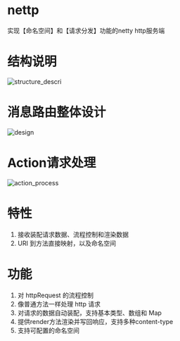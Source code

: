 # nettp
实现【命名空间】和【请求分发】功能的netty http服务端
  
  
# 结构说明
![structure_descri](https://github.com/cyfonly/nettp/blob/master/nettp-server/src/main/resources/pictures/structure_descri.png "structure_descri.png")  
  
  
# 消息路由整体设计  
![design](https://github.com/cyfonly/nettp/blob/master/nettp-server/src/main/resources/pictures/design.png "design.png")
  
  
# Action请求处理
![action_process](https://github.com/cyfonly/nettp/blob/master/nettp-server/src/main/resources/pictures/action_process.png "action_process.png")  

  
# 特性
1. 接收装配请求数据、流程控制和渲染数据
2. URI 到方法直接映射，以及命名空间

  
# 功能
1. 对 httpRequest 的流程控制
2. 像普通方法一样处理 http 请求
3. 对请求的数据自动装配，支持基本类型、数组和 Map
4. 提供render方法渲染并写回响应，支持多种content-type
5. 支持可配置的命名空间
  
  
